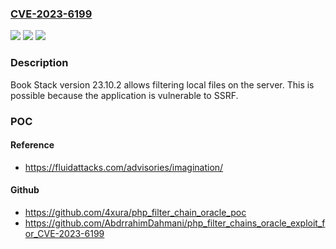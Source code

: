 ### [CVE-2023-6199](https://cve.mitre.org/cgi-bin/cvename.cgi?name=CVE-2023-6199)
![](https://img.shields.io/static/v1?label=Product&message=BookStack&color=blue)
![](https://img.shields.io/static/v1?label=Version&message=%3D%2023.10.2%20&color=brighgreen)
![](https://img.shields.io/static/v1?label=Vulnerability&message=CWE-918%20Server-Side%20Request%20Forgery%20(SSRF)&color=brighgreen)

### Description

Book Stack version 23.10.2 allows filtering local files on the server. This is possible because the application is vulnerable to SSRF.

### POC

#### Reference
- https://fluidattacks.com/advisories/imagination/

#### Github
- https://github.com/4xura/php_filter_chain_oracle_poc
- https://github.com/AbdrrahimDahmani/php_filter_chains_oracle_exploit_for_CVE-2023-6199

